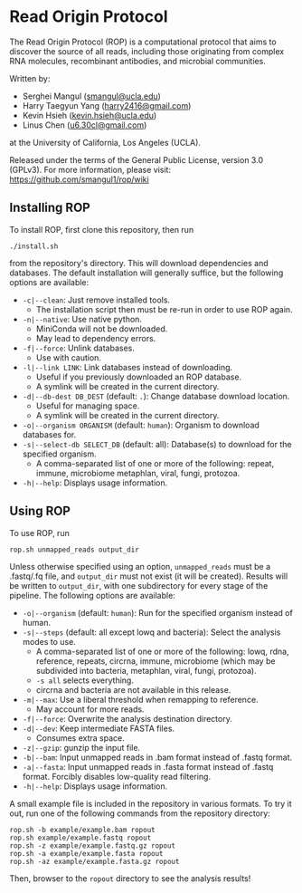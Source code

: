 # Read Origin Protocol

The Read Origin Protocol (ROP) is a computational protocol that aims to
discover the source of all reads, including those originating from complex RNA
molecules, recombinant antibodies, and microbial communities. 

Written by:

- Serghei Mangul (<smangul@ucla.edu>)
- Harry Taegyun Yang (<harry2416@gmail.com>)
- Kevin Hsieh (<kevin.hsieh@ucla.edu>)
- Linus Chen (<u6.30cl@gmail.com>)

at the University of California, Los Angeles (UCLA). 

Released under the terms of the General Public License, version 3.0 (GPLv3).
For more information, please visit: <https://github.com/smangul1/rop/wiki>

## Installing ROP

To install ROP, first clone this repository, then run

```
./install.sh
```

from the repository's directory. This will download dependencies and databases.
The default installation will generally suffice, but the following options are
available:

- `-c|--clean`: Just remove installed tools.
    - The installation script then must be re-run in order to use ROP again.
- `-n|--native`: Use native python.
    - MiniConda will not be downloaded.
    - May lead to dependency errors.
- `-f|--force`: Unlink databases.
    - Use with caution.
- `-l|--link LINK`: Link databases instead of downloading.
    - Useful if you previously downloaded an ROP database.
    - A symlink will be created in the current directory.
- `-d|--db-dest DB_DEST` (default: `.`): Change database download location.
    - Useful for managing space.
    - A symlink will be created in the current directory.
- `-o|--organism ORGANISM` (default: `human`): Organism to download databases
  for.
- `-s|--select-db SELECT_DB` (default: all): Database(s) to download for the
  specified organism.
    - A comma-separated list of one or more of the following: repeat, immune,
      microbiome metaphlan, viral, fungi, protozoa.
- `-h|--help`: Displays usage information.

## Using ROP

To use ROP, run

```
rop.sh unmapped_reads output_dir
```

Unless otherwise specified using an option, `unmapped_reads`
must be a .fastq/.fq file, and `output_dir` must not exist (it will be created).
Results will be written to `output_dir`, with one subdirectory for every stage
of the pipeline. The following options are available:

- `-o|--organism` (default: `human`): Run for the specified organism instead of
  human.
- `-s|--steps` (default: all except lowq and bacteria): Select the analysis modes to use.
    - A comma-separated list of one or more of the following: lowq, rdna,
      reference, repeats, circrna, immune, microbiome (which may be subdivided
      into bacteria, metaphlan, viral, fungi, protozoa).
    - `-s all` selects everything.
    - circrna and bacteria are not available in this release.
- `-m|--max`: Use a liberal threshold when remapping to reference.
    - May account for more reads.
- `-f|--force`: Overwrite the analysis destination directory.
- `-d|--dev`: Keep intermediate FASTA files.
    - Consumes extra space.
- `-z|--gzip`: gunzip the input file.
- `-b|--bam`: Input unmapped reads in .bam format instead of .fastq format.
- `-a|--fasta`: Input unmapped reads in .fasta format instead of .fastq format.
  Forcibly disables low-quality read filtering.
- `-h|--help`: Displays usage information.

A small example file is included in the repository in various formats. To try it
out, run one of the following commands from the repository directory:

```
rop.sh -b example/example.bam ropout
rop.sh example/example.fastq ropout
rop.sh -z example/example.fastq.gz ropout
rop.sh -a example/example.fasta ropout
rop.sh -az example/example.fasta.gz ropout
```

Then, browser to the `ropout` directory to see the analysis results!
